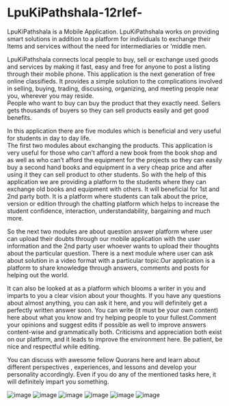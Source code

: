 # LpuKiPathshala-12rlef-


LpuKiPathshala is a Mobile Application. LpuKiPathshala works on providing smart solutions in addition to a platform for individuals to exchange their Items and services without the need for intermediaries or ‘middle men. 

LpuKiPathshala connects local people to buy, sell or exchange used goods and services by making it fast, easy and free for anyone to post a listing through their mobile phone. This application is the next generation of free online classifieds. It provides a simple solution to the complications involved in selling, buying, trading, discussing, organizing, and meeting people near you, wherever you may reside.  
People who want to buy can buy the product that they exactly need. Sellers gets thousands of buyers so they can sell products easily and get good benefits.  


In this application there are five modules which is beneficial and very useful for students in day to day life.   
The first two modules about exchanging the products. This application  is very useful for those who can’t afford a new book from the book shop and as well as who can’t afford the equipment for the projects so they can easily buy a second hand books and equipment in a very cheap price and after using it they can sell product to other students. So with the help of this application we are providing a platform to the students where they can exchange old books and equipment with others. It will beneficial for 1st and 2nd party both. It is a platform where students can talk about the price, version or edition through the chatting platform which helps to increase the student confidence, interaction, understandability, bargaining and much more.  

So the next two modules are about question answer platform where user can upload their doubts through our mobile application with the user information and the 2nd party user whoever wants to upload their thoughts about the particular question. There is a next module where user can ask about solution in a video format with a particular topic.Our application is a platform to share knowledge through answers, comments and posts for helping out the world. 

It can also be looked at as a platform which blooms a writer in you and imparts to you a clear vision about your thoughts. If you have any questions about almost anything, you can ask it here, and you will definitely get a perfectly written answer soon. You can write (it must be your own content) here about what you know and try helping people to your fullest.Comment your opinions and suggest edits if possible as well to improve answers content-wise and grammatically both. Criticisms and appreciation both exist on our platform, and it leads to improve the environment here. Be patient, be nice and respectful while editing.

You can discuss with awesome fellow Quorans here and learn about different perspectives , experiences, and lessons and develop your personality accordingly. Even if you do any of the mentioned tasks here, it will definitely impart you something. 
  
  ![image](https://drive.google.com/uc?export=view&id=12O4hIGMKvuqYNdkbT3WZzFNMGbVtUyfy)
  ![image](https://drive.google.com/uc?export=view&id=12QDHdJrkgq_DQZlqE3F4SX4zrHpkU3Ff)
  ![image](https://drive.google.com/uc?export=view&id=11rcleNQJfGALWne7BWnPuze6i8Zbup-u)
  ![image](https://drive.google.com/uc?export=view&id=11iXE0CAXM-gB3s1rOuod4lMTpthUgn-b)
    ![image](https://drive.google.com/uc?export=view&id=11zFePOAzoZDtrW2dPQ1FbeG-nzf10WrK)
    ![image](https://drive.google.com/uc?export=view&id=12NLJFnF2aC0EVU-MRFz09FZ6P0wmTEQD)
  
 
